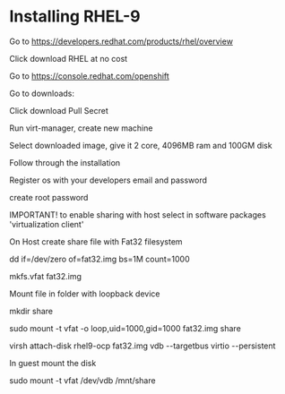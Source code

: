 
# Installing RHEL-9

Go to https://developers.redhat.com/products/rhel/overview

Click download RHEL at no cost

Go to https://console.redhat.com/openshift

Go to downloads:

Click download Pull Secret

Run virt-manager, create new machine

Select downloaded image, give it 2 core, 4096MB ram and 100GM disk

Follow through the installation

Register os with your developers email and password

create root password

IMPORTANT! to enable sharing with host select in software packages 'virtualization client'

On Host create share file with Fat32 filesystem

dd if=/dev/zero of=fat32.img bs=1M count=1000

mkfs.vfat fat32.img

Mount file in folder with loopback device

mkdir share

sudo mount -t vfat -o loop,uid=1000,gid=1000 fat32.img share

virsh attach-disk rhel9-ocp fat32.img vdb --targetbus virtio --persistent

In guest mount the disk

sudo mount -t vfat /dev/vdb /mnt/share